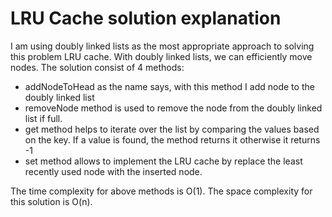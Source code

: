 # LRU Cache solution explanation

I am using doubly linked lists as the most appropriate approach to solving this problem LRU cache. With doubly linked lists, we can efficiently move nodes.
The solution consist of 4 methods:

- addNodeToHead as the name says, with this method I add node to the doubly linked list
- removeNode method is used to remove the node from the doubly linked list if full.
- get method helps to iterate over the list by comparing the values based on the key. If a value is found, the method returns it otherwise it returns -1
- set method allows to implement the LRU cache by replace the least recently used node with the inserted node.

The time complexity for above methods is O(1).
The space complexity for this solution is O(n).